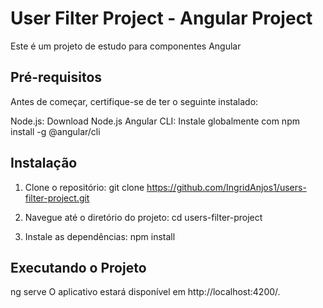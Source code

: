 # User Filter Project - Angular Project

Este é um projeto de estudo para componentes Angular

## Pré-requisitos

Antes de começar, certifique-se de ter o seguinte instalado:

Node.js: Download Node.js
Angular CLI: Instale globalmente com npm install -g @angular/cli

## Instalação

1. Clone o repositório:
  git clone https://github.com/IngridAnjos1/users-filter-project.git

2. Navegue até o diretório do projeto:
  cd users-filter-project


3. Instale as dependências:
   npm install
   

## Executando o Projeto

ng serve
O aplicativo estará disponível em http://localhost:4200/.

